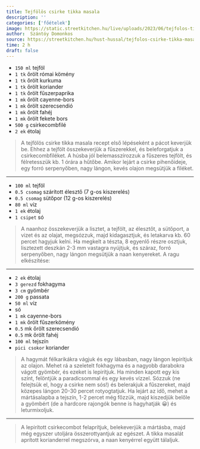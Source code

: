 ```yaml
---
title: Tejfölös csirke tikka masala
description: ''
categories: ['főételek']
image: https://static.streetkitchen.hu/live/uploads/2023/06/tejfolos-tikka-massala-4-scaled.jpg
author:  Szántóy Domonkos
source: https://streetkitchen.hu/hust-hussal/tejfolos-csirke-tikka-masala-recept/
time: 2 h
draft: false
---
```


* `150 ml` tejföl
* `1 tk` őrölt római kömény
* `1 tk` őrölt kurkuma
* `1 tk` őrölt koriander
* `1 tk` őrölt fűszerpaprika
* `1 mk` őrölt cayenne-bors
* `1 mk` őrölt szerecsendió
* `1 mk` őrölt fahéj
* `1 mk` őrölt fekete bors
* `500 g` csirkecombfilé
* `2 ek` étolaj

> A tejfölös csirke tikka masala recept első lépéseként a pácot keverjük be. Ehhez a tejfölt összekeverjük a fűszerekkel, és beleforgatjuk a csirkecombfiléket. A húsba jól belemasszírozzuk a fűszeres tejfölt, és félretesszük kb. 1 órára a hűtőbe. Amikor lejárt a csirke pihenőideje, egy forró serpenyőben, nagy lángon, kevés olajon megsütjük a filéket.

---

* `100 ml` tejföl
* `0.5 csomag` szárított élesztő (7 g-os kiszerelés)
* `0.5 csomag` sütőpor (12 g-os kiszerelés)
* `80 ml` víz
* `1 ek` étolaj
* `1 csipet` só

> A naanhoz összekeverjük a lisztet, a tejfölt, az élesztőt, a sütőport, a vizet és az olajat, megsózzuk, majd kidagasztjuk, és letakarva kb. 60 percet hagyjuk kelni. Ha megkelt a tészta, 8 egyenlő részre osztjuk, lisztezett deszkán 2-3 mm vastagra nyújtjuk, és száraz, forró serpenyőben, nagy lángon megsütjük a naan kenyereket.
A ragu elkészítése:

---

* `2 ek` étolaj
* `3 gerezd` fokhagyma
* `3 cm` gyömbér
* `200 g` passata
* `50 ml` víz
* só
* `1 mk` cayenne-bors
* `1 mk` őrölt fűszerkömény
* `0.5` mk őrölt szerecsendió
* `0.5` mk őrölt fahéj
* `100 ml` tejszín
* `pici csokor` koriander

> A hagymát félkarikákra vágjuk és egy lábasban, nagy lángon lepirítjuk az olajon. Mehet rá a szeletelt fokhagyma és a nagyobb darabokra vágott gyömbér, és ezeket is lepirítjuk. Ha minden kapott egy kis színt, felöntjük a paradicsommal és egy kevés vízzel. Sózzuk (ne felejtsük el, hogy a csirke nem sós!) és belerakjuk a fűszereket, majd közepes lángon 20-30 percet rotyogtatjuk. Ha lejárt az idő, mehet a mártásalapba a tejszín, 1-2 percet még főzzük, majd kiszedjük belőle a gyömbért (de a hardcore rajongók benne is hagyhatják 😀) és leturmixoljuk.

---

> A lepirított csirkecombot felaprítjuk, belekeverjük a mártásba, majd még egyszer utoljára összerottyantjuk az egészet. A tikka masalát aprított korianderrel megszórva, a naan kenyérrel együtt tálaljuk.
